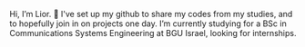 Hi, I’m Lior. 👋
I've set up my github to share my codes from my studies, and to hopefully join in on projects one day.
I’m currently studying for a BSc in Communications Systems Engineering at BGU Israel, looking for internships.
